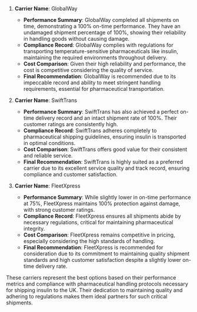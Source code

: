 1. **Carrier Name**: GlobalWay
   - **Performance Summary**: GlobalWay completed all shipments on time, demonstrating a 100% on-time performance. They have an undamaged shipment percentage of 100%, showing their reliability in handling goods without causing damage.
   - **Compliance Record**: GlobalWay complies with regulations for transporting temperature-sensitive pharmaceuticals like insulin, maintaining the required environments throughout delivery.
   - **Cost Comparison**: Given their high reliability and performance, the cost is competitive considering the quality of service.
   - **Final Recommendation**: GlobalWay is recommended due to its impeccable record and ability to meet stringent handling requirements, essential for pharmaceutical transportation.

2. **Carrier Name**: SwiftTrans
   - **Performance Summary**: SwiftTrans has also achieved a perfect on-time delivery record and an intact shipment rate of 100%. Their customer ratings are consistently high.
   - **Compliance Record**: SwiftTrans adheres completely to pharmaceutical shipping guidelines, ensuring insulin is transported in optimal conditions.
   - **Cost Comparison**: SwiftTrans offers good value for their consistent and reliable service.
   - **Final Recommendation**: SwiftTrans is highly suited as a preferred carrier due to its excellent service quality and track record, ensuring compliance and customer satisfaction.

3. **Carrier Name**: FleetXpress
   - **Performance Summary**: While slightly lower in on-time performance at 75%, FleetXpress maintains 100% protection against damage, with strong customer ratings.
   - **Compliance Record**: FleetXpress ensures all shipments abide by necessary regulations, critical for maintaining pharmaceutical integrity.
   - **Cost Comparison**: FleetXpress remains competitive in pricing, especially considering the high standards of handling.
   - **Final Recommendation**: FleetXpress is recommended for consideration due to its commitment to maintaining quality shipment standards and high customer satisfaction despite a slightly lower on-time delivery rate.

These carriers represent the best options based on their performance metrics and compliance with pharmaceutical handling protocols necessary for shipping insulin to the UK. Their dedication to maintaining quality and adhering to regulations makes them ideal partners for such critical shipments.